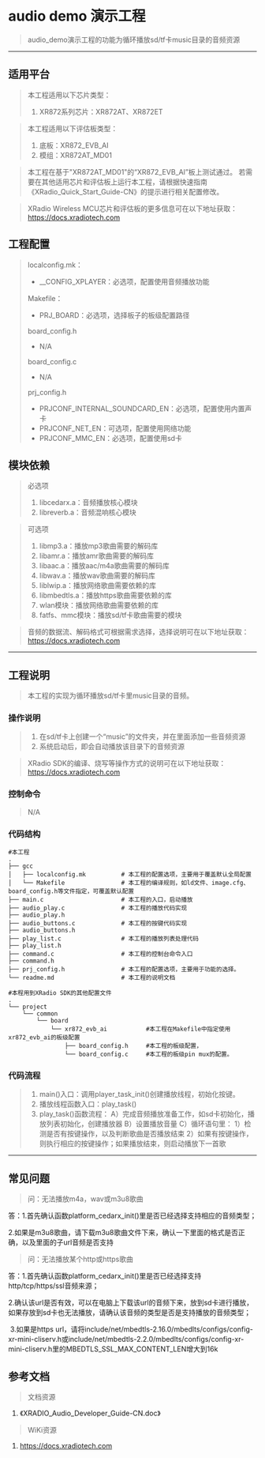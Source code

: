 # audio demo 演示工程

> audio_demo演示工程的功能为循环播放sd/tf卡music目录的音频资源
>

---

## 适用平台

> 本工程适用以下芯片类型：
>
> 1. XR872系列芯片：XR872AT、XR872ET

> 本工程适用以下评估板类型：
> 1. 底板：XR872_EVB_AI
> 2. 模组：XR872AT_MD01

> 本工程在基于"XR872AT_MD01"的“XR872_EVB_AI”板上测试通过。
> 若需要在其他适用芯片和评估板上运行本工程，请根据快速指南《XRadio_Quick_Start_Guide-CN》的提示进行相关配置修改。

> XRadio Wireless MCU芯片和评估板的更多信息可在以下地址获取：
> https://docs.xradiotech.com

## 工程配置

> localconfig.mk：
> * __CONFIG_XPLAYER：必选项，配置使用音频播放功能
>
> Makefile：
> * PRJ_BOARD：必选项，选择板子的板级配置路径
>
> board_config.h
> * N/A
>
> board_config.c
> * N/A
>
> prj_config.h
> * PRJCONF_INTERNAL_SOUNDCARD_EN：必选项，配置使用内置声卡
> * PRJCONF_NET_EN：可选项，配置使用网络功能
> * PRJCONF_MMC_EN：必选项，配置使用sd卡

## 模块依赖

> 必选项
> 1. libcedarx.a：音频播放核心模块
> 2. libreverb.a：音频混响核心模块

> 可选项
> 1. libmp3.a：播放mp3歌曲需要的解码库
> 2. libamr.a：播放amr歌曲需要的解码库
> 3. libaac.a：播放aac/m4a歌曲需要的解码库
> 4. libwav.a：播放wav歌曲需要的解码库
> 5. liblwip.a：播放网络歌曲需要依赖的库
> 6. libmbedtls.a：播放https歌曲需要依赖的库
> 7. wlan模块：播放网络歌曲需要依赖的库
> 8. fatfs、mmc模块：播放sd/tf卡歌曲需要的模块

> 音频的数据流、解码格式可根据需求选择，选择说明可在以下地址获取：
> https://docs.xradiotech.com

---

## 工程说明

> 本工程的实现为循环播放sd/tf卡里music目录的音频。

### 操作说明

> 1. 在sd/tf卡上创建一个“music”的文件夹，并在里面添加一些音频资源
> 3. 系统启动后，即会自动播放该目录下的音频资源

> XRadio SDK的编译、烧写等操作方式的说明可在以下地址获取：
> https://docs.xradiotech.com

### 控制命令

> N/A

### 代码结构
```
#本工程
.
├── gcc
│   ├── localconfig.mk          # 本工程的配置选项，主要用于覆盖默认全局配置
│   └── Makefile                # 本工程的编译规则，如ld文件、image.cfg、board_config.h等文件指定，可覆盖默认配置
├── main.c                      # 本工程的入口，启动播放
├── audio_play.c                # 本工程的播放代码实现
├── audio_play.h
├── audio_buttons.c             # 本工程的按键代码实现
├── audio_buttons.h
├── play_list.c                 # 本工程的播放列表处理代码
├── play_list.h
├── command.c                   # 本工程的控制台命令入口
├── command.h
├── prj_config.h                # 本工程的配置选项，主要用于功能的选择。
└── readme.md                   # 本工程的说明文档

#本程用到XRadio SDK的其他配置文件
.
└── project
    └── common
        └── board
            └── xr872_evb_ai           #本工程在Makefile中指定使用xr872_evb_ai的板级配置
                ├── board_config.h     #本工程的板级配置，
                └── board_config.c     #本工程的板级pin mux的配置。
```
### 代码流程

> 1. main()入口：调用player_task_init()创建播放线程，初始化按键。
> 3. 播放线程函数入口：play_task()
> 3. play_task()函数流程：
>   A）完成音频播放准备工作，如sd卡初始化，播放列表初始化，创建播放器
>    B）设置播放音量
>    C）循环语句里：
>          1）检测是否有按键操作，以及判断歌曲是否播放结束
>          2）如果有按键操作，则执行相应的按键操作；如果播放结束，则启动播放下一首歌
---



## 常见问题

> 问：无法播放m4a，wav或m3u8歌曲

答：1.首先确认函数platform_cedarx_init()里是否已经选择支持相应的音频类型；

​        2.如果是m3u8歌曲，请下载m3u8歌曲文件下来，确认一下里面的格式是否正确，以及里面的子url音频是否支持

> 问：无法播放某个http或https歌曲

答：1.首先确认函数platform_cedarx_init()里是否已经选择支持http/tcp/https/ssl音频来源；

​        2.确认该url是否有效，可以在电脑上下载该url的音频下来，放到sd卡进行播放，如果存放到sd卡也无法播放，请确认该音频的类型是否是支持播放的音频类型；

​        3.如果是https url，请将include/net/mbedtls-2.16.0/mbedlts/configs/config-xr-mini-cliserv.h或include/net/mbedtls-2.2.0/mbedlts/configs/config-xr-mini-cliserv.h里的MBEDTLS_SSL_MAX_CONTENT_LEN增大到16k

## 参考文档

> 文档资源

1. 《XRADIO_Audio_Developer_Guide-CN.doc》

> WiKi资源

1. https://docs.xradiotech.com 
